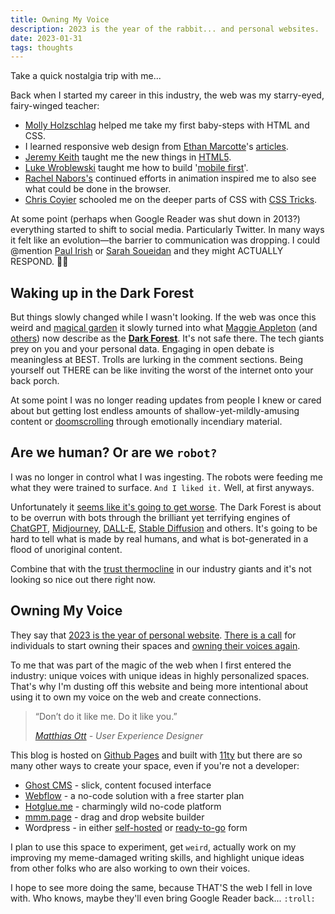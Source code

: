 ```yaml
---
title: Owning My Voice
description: 2023 is the year of the rabbit... and personal websites.
date: 2023-01-31
tags: thoughts
---
```


Take a quick nostalgia trip with me...

Back when I started my career in this industry, the web was my starry-eyed, fairy-winged teacher:

- [Molly Holzschlag](https://en.wikipedia.org/wiki/Molly_Holzschlag) helped me take my first baby-steps with HTML and CSS.
- I learned responsive web design from [Ethan Marcotte](https://ethanmarcotte.com/)'s [articles](https://alistapart.com/article/responsive-web-design/).
- [Jeremy Keith](https://adactio.com/) taught me the new things in [HTML5](https://html5forwebdesigners.com/).
- [Luke Wroblewski](https://www.lukew.com/) taught me how to build '[mobile first](https://www.lukew.com/presos/preso.asp?26)'.
- [Rachel Nabors's](http://rachelnabors.com/) continued efforts in animation inspired me to also see what could be done in the browser.
- [Chris Coyier](https://chriscoyier.net/) schooled me on the deeper parts of CSS with [CSS Tricks](https://css-tricks.com/).


At some point (perhaps when Google Reader was shut down in 2013?) everything started to shift to social media. Particularly Twitter. In many ways it felt like an evolution—the barrier to communication was dropping. I could @mention [Paul Irish](https://www.paulirish.com/) or [Sarah Soueidan](https://www.sarasoueidan.com/) and they might ACTUALLY RESPOND. 😵‍💫

## Waking up in the Dark Forest

But things slowly changed while I wasn't looking. If the web was once this weird and [magical garden](http://www.csszengarden.com/) it slowly turned into what [Maggie Appleton](https://maggieappleton.com/) (and [others](https://onezero.medium.com/the-dark-forest-theory-of-the-internet-7dc3e68a7cb1)) now describe as the **[Dark Forest](https://maggieappleton.com/cozy-web)**. It's not safe there. The tech giants prey on you and your personal data. Engaging in open debate is meaningless at BEST. Trolls are lurking in the comment sections. Being yourself out THERE can be like inviting the worst of the internet onto your back porch.

At some point I was no longer reading updates from people I knew or cared about but getting lost endless amounts of shallow-yet-mildly-amusing content or [doomscrolling](https://en.wikipedia.org/wiki/Doomscrolling) through emotionally incendiary material.

## Are we human? Or are we `robot?`

I was no longer in control what I was ingesting. The robots were feeding me what they were trained to surface. `And I liked it.` Well, at first anyways.

Unfortunately it [seems like it's going to get worse](https://maggieappleton.com/ai-dark-forest). The Dark Forest is about to be overrun with bots through the brilliant yet terrifying engines of [ChatGPT](https://openai.com/blog/chatgpt/), [Midjourney](https://www.midjourney.com/home/), [DALL-E](https://openai.com/dall-e-2/), [Stable Diffusion](https://en.wikipedia.org/wiki/Stable_Diffusion) and others. It's going to be hard to tell what is made by real humans, and what is bot-generated in a flood of unoriginal content.

Combine that with the [trust thermocline](https://twitter.com/garius/status/1588115310124539904?s=46&t=OH02ZwWUxJOQs9Z6MTQCug) in our industry giants and it's not looking so nice out there right now.

## Owning My Voice

They say that [2023 is the year of personal website](https://matthiasott.com/notes/the-year-of-the-personal-website). [There is a call](https://bringback.blog/) for individuals to start owning their spaces and [owning their voices again](https://www.theverge.com/23513418/bring-back-personal-blogging).

To me that was part of the magic of the web when I first entered the industry: unique voices with unique ideas in highly personalized spaces. That's why I'm dusting off this website and being more intentional about using it to own my voice on the web and create connections.

> “Don’t do it like me. Do it like you.”
>
> <cite><a href="https://matthiasott.com/articles/into-the-personal-website-verse">Matthias Ott</a> - User Experience Designer</cite>

This blog is hosted on [Github Pages](https://pages.github.com/) and built with [11ty](https://www.11ty.dev/) but there are so many other ways to create your space, even if you're not a developer:

* [Ghost CMS](https://ghost.org/) - slick, content focused interface
* [Webflow](https://webflow.com/) - a no-code solution with a free starter plan
* [Hotglue.me](https://hotglue.me/) - charmingly wild no-code platform
* [mmm.page](https://mmm.page/) - drag and drop website builder
* Wordpress - in either [self-hosted](https://wordpress.org/) or [ready-to-go](https://wordpress.com/) form

I plan to use this space to experiment, get `weird`, actually work on my improving my meme-damaged writing skills, and highlight unique ideas from other folks who are also working to own their voices.

I hope to see more doing the same, because THAT'S the web I fell in love with. Who knows, maybe they'll even bring Google Reader back... `:troll:`
